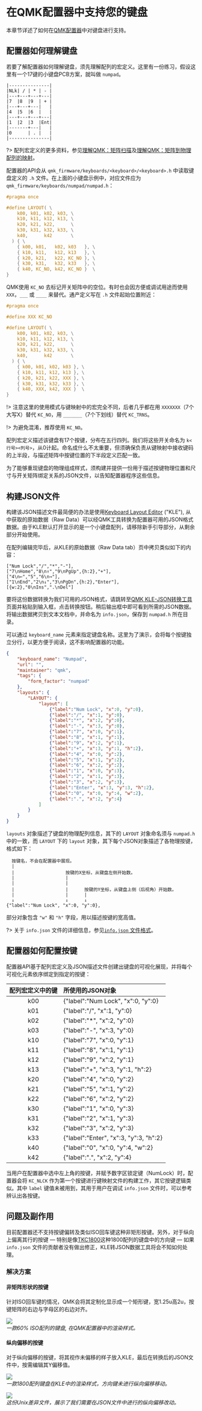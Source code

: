 # 在QMK配置器中支持您的键盘

<!---
  original document: 0.14.23:docs/reference_configurator_support.md
  git diff 0.14.23 HEAD -- docs/reference_configurator_support.md | cat
-->

本章节详述了如何在[QMK配置器](https://config.qmk.fm/)中对键盘进行支持。


## 配置器如何理解键盘

若要了解配置器如何理解键盘，须先理解配列的宏定义。这里有一份练习，假设这里有一个17键的小键盘PCB方案，就叫做 `numpad`。

```
|---------------|
|NLk| / | * | - |
|---+---+---+---|
|7  |8  |9  | + |
|---+---+---|   |
|4  |5  |6  |   |
|---+---+---+---|
|1  |2  |3  |Ent|
|-------+---|   |
|0      | . |   |
|---------------|
```

?> 配列宏定义的更多资料，参见[理解QMK：矩阵扫描](zh-cn/understanding_qmk.md?id=matrix-scanning)及[理解QMK：矩阵到物理配列的映射](zh-cn/understanding_qmk.md?id=matrix-to-physical-layout-map)。

配置器的API会从 `qmk_firmware/keyboards/<keyboard>/<keyboard>.h` 中读取键盘定义的 `.h` 文件。在上面的小键盘示例中，对应文件应为 `qmk_firmware/keyboards/numpad/numpad.h`：

```c
#pragma once

#define LAYOUT( \
    k00, k01, k02, k03, \
    k10, k11, k12, k13, \
    k20, k21, k22,      \
    k30, k31, k32, k33, \
    k40,      k42       \
  ) { \
    { k00, k01,   k02, k03   }, \
    { k10, k11,   k12, k13   }, \
    { k20, k21,   k22, KC_NO }, \
    { k30, k31,   k32, k33   }, \
    { k40, KC_NO, k42, KC_NO }  \
}
```

QMK使用 `KC_NO` 去标记开关矩阵中的空位。有时也会因方便或调试用途而使用 `XXX`，`___` 或 `____` 来替代。通产定义写在 `.h` 文件起始位置附近：

```c
#pragma once

#define XXX KC_NO

#define LAYOUT( \
    k00, k01, k02, k03, \
    k10, k11, k12, k13, \
    k20, k21, k22,      \
    k30, k31, k32, k33, \
    k40,      k42       \
  ) { \
    { k00, k01, k02, k03 }, \
    { k10, k11, k12, k13 }, \
    { k20, k21, k22, XXX }, \
    { k30, k31, k32, k33 }, \
    { k40, XXX, k42, XXX }  \
}
```

!> 注意这里的使用模式与键映射中的宏完全不同，后者几乎都在用 `XXXXXXX`（7个大写X）替代 `KC_NO`，用 `_______`（7个下划线）替代 `KC_TRNS`。

!> 为避免混淆，推荐使用 `KC_NO`。

配列宏定义描述该键盘有17个按键，分布在五行四列。我们将这些开关命名为 `k<行号><列号>`，从0计起。命名成什么不太重要，但须确保负责从键映射中接收键码的上半段，与描述矩阵中按键位置的下半段定义匹配一致。

为了能够重现键盘的物理组成样式，须构建并提供一份用于描述按键物理位置和尺寸与开关矩阵绑定关系的JSON文件，以告知配置器程序这些信息。

## 构建JSON文件

构建该JSON描述文件最简便的办法是使用[Keyboard Layout Editor](https://www.keyboard-layout-editor.com/) ("KLE"), 从中获取的原始数据（Raw Data）可以经QMK工具转换为配置器可用的JSON格式数据。由于KLE默认打开显示的是一个小键盘配列，请移除新手引导部分，从剩余部分开始使用。

在配列编辑完毕后，从KLE的原始数据（Raw Data tab）页中拷贝类似如下的内容：

```
["Num Lock","/","*","-"],
["7\nHome","8\n↑","9\nPgUp",{h:2},"+"],
["4\n←","5","6\n→"],
["1\nEnd","2\n↓","3\nPgDn",{h:2},"Enter"],
[{w:2},"0\nIns",".\nDel"]
```

要将这份数据转换为我们可用的JSON格式，请跳转至[QMK KLE-JSON转换工具](https://qmk.fm/converter/)页面并粘贴到输入框，点击转换按钮。稍后输出框中即可看到所需的JSON数据。将输出数据拷贝到文本文档中，并命名为 `info.json`，保存到 `numpad.h` 所在目录。

可以通过 `keyboard_name` 元素来指定键盘名称。这里为了演示，会将每个按键独立分行，以更方便于阅读，这不影响配置器的功能。

```json
{
    "keyboard_name": "Numpad",
    "url": "",
    "maintainer": "qmk",
    "tags": {
        "form_factor": "numpad"
    },
    "layouts": {
        "LAYOUT": {
            "layout": [
                {"label":"Num Lock", "x":0, "y":0},
                {"label":"/", "x":1, "y":0},
                {"label":"*", "x":2, "y":0},
                {"label":"-", "x":3, "y":0},
                {"label":"7", "x":0, "y":1},
                {"label":"8", "x":1, "y":1},
                {"label":"9", "x":2, "y":1},
                {"label":"+", "x":3, "y":1, "h":2},
                {"label":"4", "x":0, "y":2},
                {"label":"5", "x":1, "y":2},
                {"label":"6", "x":2, "y":2},
                {"label":"1", "x":0, "y":3},
                {"label":"2", "x":1, "y":3},
                {"label":"3", "x":2, "y":3},
                {"label":"Enter", "x":3, "y":3, "h":2},
                {"label":"0", "x":0, "y":4, "w":2},
                {"label":".", "x":2, "y":4}
            ]
        }
    }
}
```

`layouts` 对象描述了键盘的物理配列信息，其下的 `LAYOUT` 对象命名须与 `numpad.h` 中的一致，而 `LAYOUT` 下的 `layout` 对象，其下每个JSON对象描述了各物理按键，格式如下：

```
  按键名，不会在配置器中展现。
  |
  |                   按键的X坐标，从键盘左侧开始数。
  |                   |
  |                   |
  |                   |      按键的Y坐标，从键盘上侧（后视角）开始数。
  |                   |      |
  ↓                   ↓      ↓
{"label":"Num Lock", "x":0, "y":0},
```

部分对象包含 `"w"` 和 `"h"` 字段，用以描述按键的宽高值。

?> 关于 `info.json` 文件的详细信息，参见[`info.json` 文件格式](zh-cn/reference_info_json.md)。


## 配置器如何配置按键

配置器API基于配列宏定义及JSON描述文件创建出键盘的可视化展现，并将每个可视化元素依序绑定到指定的按键：

配列宏定义中的键 | 所使用的JSON对象
:---: | :----
k00   | {"label":"Num Lock", "x":0, "y":0}
k01   | {"label":"/", "x":1, "y":0}
k02   | {"label":"*", "x":2, "y":0}
k03   | {"label":"-", "x":3, "y":0}
k10   | {"label":"7", "x":0, "y":1}
k11   | {"label":"8", "x":1, "y":1}
k12   | {"label":"9", "x":2, "y":1}
k13   | {"label":"+", "x":3, "y":1, "h":2}
k20   | {"label":"4", "x":0, "y":2}
k21   | {"label":"5", "x":1, "y":2}
k22   | {"label":"6", "x":2, "y":2}
k30   | {"label":"1", "x":0, "y":3}
k31   | {"label":"2", "x":1, "y":3}
k32   | {"label":"3", "x":2, "y":3}
k33   | {"label":"Enter", "x":3, "y":3, "h":2}
k40   | {"label":"0", "x":0, "y":4, "w":2}
k42   | {"label":".", "x":2, "y":4}

当用户在配置器中选中左上角的按键，并赋予数字区锁定键（NumLock）时，配置器会将 `KC_NLCK` 作为第一个按键进行键映射文件的构建工作，其它按键逻辑类似。其中 `label` 键值未被用到，其用于用户在调试 `info.json` 文件时，可以参考辨认出各按键。


## 问题及副作用

目前配置器还不支持按键偏转及类似ISO回车键这种非矩形按键。另外，对于纵向上偏离其行的按键 &mdash; 特别是像[TKC1800](https://github.com/qmk/qmk_firmware/tree/4ac48a61a66206beaf2fdd5f2939d8bbedd0004c/keyboards/tkc1800/)这种1800配列的键盘中的方向键 &mdash; 如果 `info.json` 文件的贡献者没有做出修正，KLE转JSON数据工具将会不知如何处理。

### 解决方案

#### 非矩阵形状的按键

针对ISO回车键的情况，QMK会将其定制化显示成一个矩形键，宽1.25u高2u，按键矩阵的右边与字母区的右边对齐。

![](https://i.imgur.com/JKngtTw.png)  
*一款60% ISO配列的键盘, 在QMK配置器中的渲染样式。*

#### 纵向偏移的按键

对于纵向偏移的按键，将其视作未偏移的样子放入KLE，最后在转换后的JSON文件中，按需编辑其Y偏移值。

![](https://i.imgur.com/fmDvDzR.png)  
*一款1800配列键盘在KLE中的渲染样式，方向键未进行纵向偏移移动。*

![](https://i.imgur.com/8beYMBR.png)  
*这份Unix差异文件，展示了我们需要在JSON文件中进行的纵向偏移改动。*
